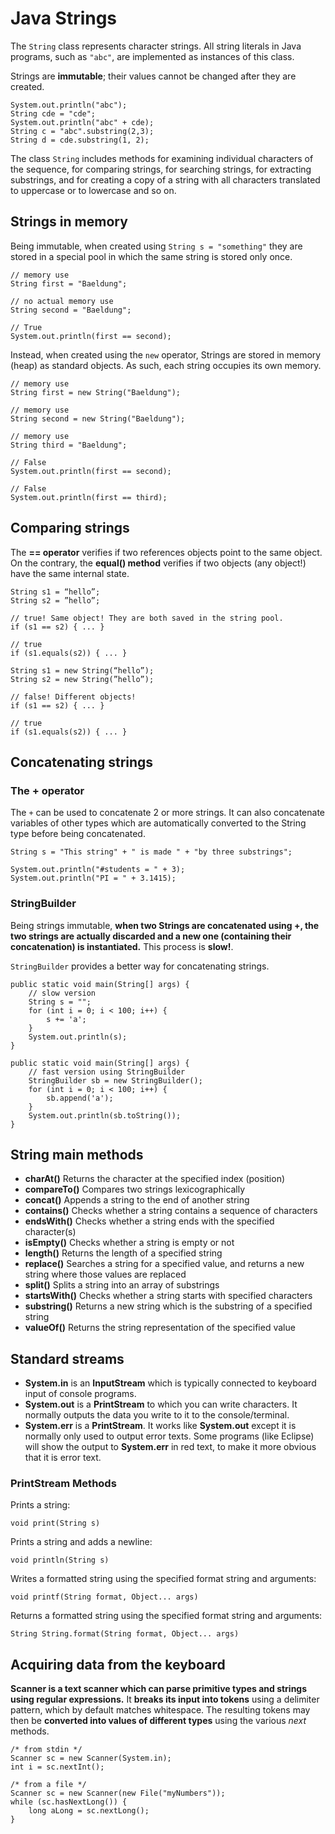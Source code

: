 # Java Strings

The `String` class represents character strings. All string literals in Java programs, such as `"abc"`, are implemented as instances of this class.

Strings are **immutable**; their values cannot be changed after they are created.

```
System.out.println("abc");
String cde = "cde";
System.out.println("abc" + cde);
String c = "abc".substring(2,3);
String d = cde.substring(1, 2);
```

The class `String` includes methods for examining individual characters of the sequence, for comparing strings, for searching strings, for extracting substrings, and for creating a copy of a string with all characters translated to uppercase or to lowercase and so on.


## Strings in memory

Being immutable, when created using `String s = "something"` they are stored in a special pool in which the same string is stored only once.

```
// memory use
String first = "Baeldung";

// no actual memory use
String second = "Baeldung";

// True
System.out.println(first == second);
```

Instead, when created using the `new` operator, Strings are stored in memory (heap) as standard objects. As such, each string occupies its own memory.

```
// memory use
String first = new String("Baeldung");

// memory use
String second = new String("Baeldung");

// memory use
String third = "Baeldung";

// False
System.out.println(first == second);

// False
System.out.println(first == third);
```

## Comparing strings
The **== operator** verifies if two references objects point to the same object. On the contrary, the **equal() method** verifies if two objects (any object!) have the same internal state.

```
String s1 = “hello”;
String s2 = ”hello”;

// true! Same object! They are both saved in the string pool.
if (s1 == s2) { ... }

// true
if (s1.equals(s2)) { ... }

String s1 = new String(“hello”);
String s2 = new String(”hello”);

// false! Different objects!
if (s1 == s2) { ... }

// true
if (s1.equals(s2)) { ... }
```


## Concatenating strings

### The + operator
The `+` can be used to concatenate 2 or more strings. It can also concatenate variables of other types which are automatically converted to the String type before being concatenated.

```
String s = "This string" + " is made " + "by three substrings";

System.out.println("#students = " + 3);
System.out.println("PI = " + 3.1415);
```

### StringBuilder
Being strings immutable, **when two Strings are concatenated using +, the two strings are actually discarded and a new one (containing their concatenation) is instantiated.** This process is **slow!**. 

`StringBuilder` provides a better way for concatenating strings.

```
public static void main(String[] args) {
    // slow version
    String s = "";
    for (int i = 0; i < 100; i++) {
        s += 'a';
    }
    System.out.println(s);
}
```

```
public static void main(String[] args) {
    // fast version using StringBuilder
    StringBuilder sb = new StringBuilder();
    for (int i = 0; i < 100; i++) {
        sb.append('a');
    }
    System.out.println(sb.toString());
}
```

## String main methods
- **charAt()**		Returns the character at the specified index (position)
- **compareTo()**	Compares two strings lexicographically
- **concat()**		Appends a string to the end of another string
- **contains()**	Checks whether a string contains a sequence of characters
- **endsWith()**	Checks whether a string ends with the specified character(s)
- **isEmpty()**		Checks whether a string is empty or not
- **length()**		Returns the length of a specified string
- **replace()**		Searches a string for a specified value, and returns a new string where those values are replaced
- **split()**		Splits a string into an array of substrings
- **startsWith()**	Checks whether a string starts with specified characters
- **substring()**	Returns a new string which is the substring of a specified string
- **valueOf()**		Returns the string representation of the specified value



## Standard streams
- **System.in** is an **InputStream** which is typically connected to keyboard input of console programs.
- **System.out** is a **PrintStream** to which you can write characters. It normally outputs the data you write to it to the console/terminal.
- **System.err** is a **PrintStream**. It works like **System.out** except it is normally only used to output error texts. Some programs (like Eclipse) will show the output to **System.err** in red text, to make it more obvious that it is error text.

### PrintStream Methods

Prints a string:
```
void print(String s)
```

Prints a string and adds a newline:
```
void println(String s)
```

Writes a formatted string using the specified format string and arguments:
```
void printf(String format, Object... args)
```

Returns a formatted string using the specified format string and arguments:
```
String String.format(String format, Object... args)
```

## Acquiring data from the keyboard

**Scanner is a text scanner which can parse primitive types and strings using regular expressions.** It **breaks its input into tokens** using a delimiter pattern, which by default matches whitespace. The resulting tokens may then be **converted into values of different types** using the various _next_ methods.

```
/* from stdin */
Scanner sc = new Scanner(System.in);
int i = sc.nextInt();

/* from a file */
Scanner sc = new Scanner(new File("myNumbers"));
while (sc.hasNextLong()) {
    long aLong = sc.nextLong();
}
```



